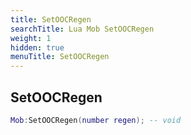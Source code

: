 ```yaml
---
title: SetOOCRegen
searchTitle: Lua Mob SetOOCRegen
weight: 1
hidden: true
menuTitle: SetOOCRegen
---
```

## SetOOCRegen
```lua
Mob:SetOOCRegen(number regen); -- void
```